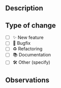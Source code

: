 ## Description
<!-- Briefly explain what this PR does, why it is necessary, and the context of the change. -->

## Type of change
- [ ] ✨ New feature
- [ ] 🐛 Bugfix
- [ ] ♻️ Refactoring
- [ ] 📚 Documentation
- [ ] 🛠️ Other (specify)

## Observations
<!-- Add any additional comments or relevant information here for the reviewer (that's me, by the way). -->
